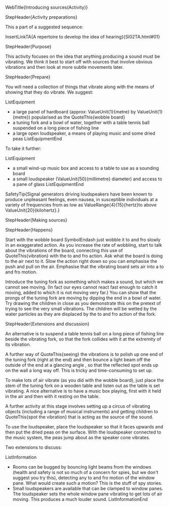 WebTitle{Introducing sources(Activity)}

StepHeader{Activity preparations}

This a part of a suggested sequence:

InsertLinkTA{A repertoire to develop the idea of hearing}{Sl02TA.html#01}

StepHeader{Purpose}

This activity focuses on the idea that anything producing a sound must be vibrating. We think it best to start off with sources that involve obvious vibrations and then look at more subtle movements later.

StepHeader{Prepare}

You will need a collection of things that vibrate along with the means of showing that they do vibrate. We suggest:

ListEquipment
- a large panel of hardboard (approx: ValueUnit{1}{metre} by ValueUnit{1}{metre}) popularised as the QuoteThis{wobble board}
- a tuning fork and a bowl of water, together with a table tennis ball suspended on a long piece of fishing line
- a large open loudspeaker, a means of playing music and some dried peas
ListEquipmentEnd

To take it further:

ListEquipment
- a small wind-up music box and access to a table to use as a sounding board
- a small loudspeaker (ValueUnit{50}{millimetre} diameter) and access to a pane of glass
ListEquipmentEnd

SafetyTip{Signal generators driving loudspeakers have been known to produce unpleasant feelings, even nausea, in susceptible individuals at a variety of frequencies from as low as ValueRange{4}{15}{hertz}to above ValueUnit{20}{kilohertz}.}


StepHeader{Making sources}

StepHeader{Happens}

Start with the wobble board SymbolEndash just wobble it to and fro slowly in an exaggerated action. As you increase the rate of wobbling, start to talk about the vibrations of the board, connecting this use of QuoteThis{vibration} with the to and fro action. Ask what the board is doing to the air next to it. Slow the action right down so you can emphasise the push  and pull on the air. Emphasise that the vibrating board sets air into a to and fro motion.

Introduce the tuning fork as something which makes a sound, but which we cannot see moving. (In fact our eyes cannot react fast enough to catch it moving, added to which it is not moving very far.) You can show that the prongs of the tuning fork are moving by dipping the end in a bowl of water. Try drawing the children in close as you demonstrate this on the pretext of trying to see the very small vibrations. The children will be wetted by the water particles as they are displaced by the to and fro action of the fork.

StepHeader{Extensions and discussion}

An alternative is to suspend a table tennis ball on a long piece of fishing line beside the vibrating fork, so that the fork collides with it at the extremity of its vibration.

A further way of QuoteThis{seeing} the vibrations is to polish up one end of the tuning fork (right at the end) and then bounce a light beam off the outside of the end at a glancing angle , so that the reflected spot ends up on the wall a long way off. This is tricky and time-consuming to set up.

To make lots of air vibrate (as you did with the wobble board), just place the stem of the tuning fork on a wooden table and listen out as the table is set vibrating. A nice alternative is to have a music box playing, first with it held in the air and then with it resting on the table.

A further activity at this stage involves setting up a circus of vibrating objects (including a range of musical instruments) and getting children to QuoteThis{spot the vibration} that is acting as the source of the sound.

To use the loudspeaker, place the loudspeaker so that it faces upwards and then put the dried peas on the surface. With the loudspeaker connected to the music system, the peas jump about as the speaker cone vibrates.

Two extensions to discuss:

ListInformation
- Rooms can be bugged by bouncing light beams from the windows (health and safety is not so much of a concern for spies, but we don&apos;t suggest you try this), detecting any to and fro motion of the window pane. What would create such a motion? This is the stuff of spy stories.
- Small loudspeakers are available that can be clamped to window panes. The loudspeaker sets the whole window pane vibrating to get lots of air moving. This produces a much louder sound.
ListInformationEnd

